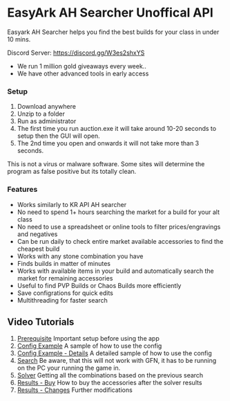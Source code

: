 # EasyArk AH Searcher Unoffical API

Easyark AH Searcher helps you find the best builds for your class in under 10 mins.

Discord Server: https://discord.gg/W3es2shxYS
- We run 1 million gold giveaways every week..
- We have other advanced tools in early access

### Setup
1. Download anywhere
2. Unzip to a folder
3. Run as administrator
4. The first time you run auction.exe it will take around 10-20 seconds to setup then the GUI will open.
5. The 2nd time you open and onwards it will not take more than 3 seconds.

This is not a virus or malware software. Some sites will determine the program as false positive but its totally clean.

### Features
- Works similarly to KR API AH searcher
- No need to spend 1+ hours searching the market for a build for your alt class
- No need to use a spreadsheet or online tools to filter prices/engravings and negatives
- Can be run daily to check entire market available accessories to find the cheapest build
- Works with any stone combination you have
- Finds builds in matter of minutes
- Works with available items in your build and automatically search the market for remaining accessories
- Useful to find PVP Builds or Chaos Builds more efficiently
- Save configrations for quick edits
- Multithreading for faster search

## Video Tutorials
1. [Prerequisite](<https://youtu.be/FFTXZGpGP3o>) Important setup before using the app
2. [Config Example](<https://youtu.be/afSThBpEqKg>) A sample of how to use the config
3. [Config Example - Details](<https://youtu.be/mxMGKyBBA7Q>) A detailed sample of how to use the config
4. [Search](<https://youtu.be/3sdl3oie_8A>) Be aware, that this will not work with GFN, it has to be running on the PC your running the game in.
5. [Solver](<https://www.youtube.com/watch?v=cZd-wUPpeX0>) Getting all the combinations based on the previous search
6. [Results - Buy](<https://youtu.be/S_ZPsXl9uMw>) How to buy the accessories after the solver results
7. [Results - Changes](<https://youtu.be/Qe8V-pyfwCo>) Further modifications
